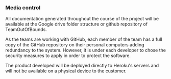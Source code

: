 ### Media control
All documentation generated throughout the course of the project will be
 available at the Google drive folder structure or github repository of 
TeamOutOfBounds.

As the teams are working with GitHub, each member of the team has a full
 copy of the GitHub repository on their personal computers adding redundancy 
 to the system. However, it is under each developer to chose the security
 measures to apply in order to protect the software.
 
The product developed will be deployed directly to Heroku's servers and 
will not be available on a physical device to the customer.